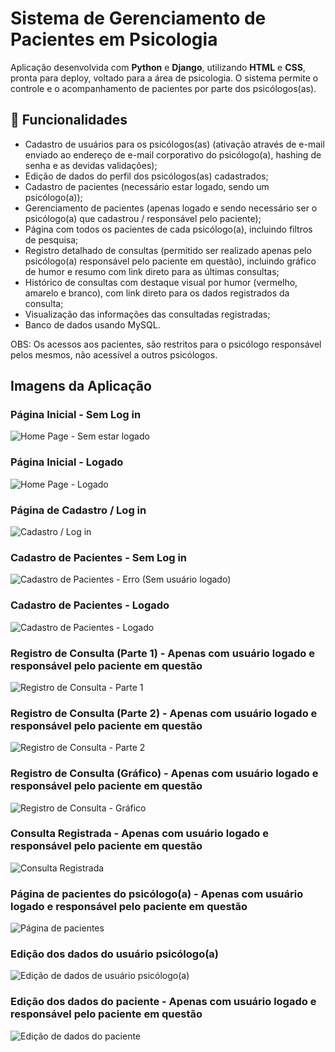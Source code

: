 # Sistema de Gerenciamento de Pacientes em Psicologia

Aplicação desenvolvida com **Python** e **Django**, utilizando **HTML** e **CSS**, pronta para deploy, voltado para a área de psicologia. O sistema permite o controle e o acompanhamento de pacientes por parte dos psicólogos(as).

## 🔧 Funcionalidades

- Cadastro de usuários para os psicólogos(as) (ativação através de e-mail enviado ao endereço de e-mail corporativo do psicólogo(a), hashing de senha e as devidas validações);
- Edição de dados do perfil dos psicólogos(as) cadastrados;
- Cadastro de pacientes (necessário estar logado, sendo um psicólogo(a));
- Gerenciamento de pacientes (apenas logado e sendo necessário ser o psicólogo(a) que cadastrou / responsável pelo paciente);
- Página com todos os pacientes de cada psicólogo(a), incluindo filtros de pesquisa;
- Registro detalhado de consultas (permitido ser realizado apenas pelo psicólogo(a) responsável pelo paciente em questão), incluindo gráfico de humor e resumo com link direto para as últimas consultas;
- Histórico de consultas com destaque visual por humor (vermelho, amarelo e branco), com link direto para os dados registrados da consulta;
- Visualização das informações das consultadas registradas;
- Banco de dados usando MySQL.

OBS: Os acessos aos pacientes, são restritos para o psicólogo responsável pelos mesmos, não acessível a outros psicólogos.

## Imagens da Aplicação

### Página Inicial - Sem Log in
![Home Page - Sem estar logado](readme_assets/home_page_sem_login.png)

### Página Inicial - Logado 
![Home Page - Logado](readme_assets/home_page_logado.png)

### Página de Cadastro / Log in
![Cadastro / Log in](readme_assets/cadastro_login_page.png)

### Cadastro de Pacientes - Sem Log in
![Cadastro de Pacientes - Erro (Sem usuário logado)](readme_assets/cadastro_erro_sem_login.png)

### Cadastro de Pacientes - Logado
![Cadastro de Pacientes - Logado](readme_assets/cadastro_paciente_logado.png)

### Registro de Consulta (Parte 1) - Apenas com usuário logado e responsável pelo paciente em questão
![Registro de Consulta - Parte 1](readme_assets/registro_consulta_logado_1.png)

### Registro de Consulta (Parte 2) - Apenas com usuário logado e responsável pelo paciente em questão
![Registro de Consulta - Parte 2](readme_assets/registro_consulta_logado_2.png)

### Registro de Consulta (Gráfico) - Apenas com usuário logado e responsável pelo paciente em questão
![Registro de Consulta - Gráfico](readme_assets/registro_consulta_logado_grafico.png)

### Consulta Registrada  - Apenas com usuário logado e responsável pelo paciente em questão
![Consulta Registrada](readme_assets/consulta.png)

### Página de pacientes do psicólogo(a)  - Apenas com usuário logado e responsável pelo paciente em questão
![Página de pacientes](readme_assets/pacientes_psicologo_page.png)

### Edição dos dados do usuário psicólogo(a)
![Edição de dados de usuário psicólogo(a)](readme_assets/edicao_psicologo.png)

### Edição dos dados do paciente - Apenas com usuário logado e responsável pelo paciente em questão
![Edição de dados do paciente](readme_assets/atualizar_dados_paciente.png)

